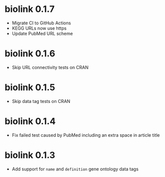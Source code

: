 # biolink 0.1.7

- Migrate CI to GitHub Actions
- KEGG URLs now use https
- Update PubMed URL scheme

# biolink 0.1.6

- Skip URL connectivity tests on CRAN

# biolink 0.1.5

- Skip data tag tests on CRAN

# biolink 0.1.4

- Fix failed test caused by PubMed including an extra space in article title

# biolink 0.1.3

- Add support for `name` and `definition` gene ontology data tags
